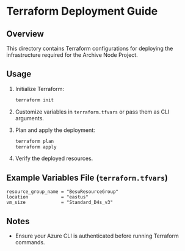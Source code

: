 # Terraform Deployment Guide

## Overview
This directory contains Terraform configurations for deploying the infrastructure required for the Archive Node Project.

## Usage
1. Initialize Terraform:
   ```bash
   terraform init
   ```

2. Customize variables in `terraform.tfvars` or pass them as CLI arguments.

3. Plan and apply the deployment:
   ```bash
   terraform plan
   terraform apply
   ```

4. Verify the deployed resources.

## Example Variables File (`terraform.tfvars`)
```
resource_group_name = "BesuResourceGroup"
location            = "eastus"
vm_size             = "Standard_D4s_v3"
```

## Notes
- Ensure your Azure CLI is authenticated before running Terraform commands.
